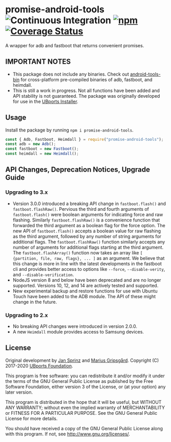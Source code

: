 # promise-android-tools ![Continuous Integration](https://github.com/ubports/promise-android-tools/workflows/Continuous%20Integration/badge.svg) [![npm](https://img.shields.io/npm/v/promise-android-tools)](https://www.npmjs.com/package/promise-android-tools) [![Coverage Status](https://coveralls.io/repos/github/ubports/promise-android-tools/badge.svg?branch=master)](https://coveralls.io/github/ubports/promise-android-tools?branch=master)

A wrapper for adb and fastboot that returns convenient promises.

## IMPORTANT NOTES

- This package does not include any binaries. Check out [android-tools-bin](https://www.npmjs.com/package/android-tools-bin) for cross-platform pre-compiled binaries of adb, fastboot, and heimdall.
- This is still a work in progress. Not all functions have been added and API stability is not guaranteed. The package was originally developed for use in the [UBports Installer](https://devices.ubuntu-touch.io/installer/).

## Usage

Install the package by running `npm i promise-android-tools`.

```javascript
const { Adb, Fastboot, Heimdall } = require("promise-android-tools");
const adb = new Adb();
const fastboot = new Fastboot();
const heimdall = new Heimdall();
```

## API Changes, Deprecation Notices, Upgrade Guide

### Upgrading to 3.x

- Version 3.0.0 introduced a breaking API change in `fastboot.flash()` and `fastboot.flashRaw()`. Pervious the third and fourth arguments of `fastboot.flash()` were boolean arguments for indicating force and raw flashing. Similarly `fastboot.flashRaw()` is a convenience function that forwarded the third argument as a boolean flag for the force option. The new API of `fastboot.flash()` accepts a boolean value for raw flashing as the third argument, followed by any number of string arguments for additional flags. The `fastboot.flashRaw()` function similarly accepts any number of arguments for additional flags starting at the third argument. The `fastboot.flashArray()` function now takes an array like `[ {partition, file, raw, flags}, ... ]` as an argument. We believe that this change is more in line with the latest developments in the fastboot cli and provides better access to options like `--force`, `--disable-verity`, and `--disable-verification`.
- NodeJS version 8 and below have been deprecated and are no longer supported. Versions 10, 12, and 14 are actively tested and supported.
- New experimental backup and restore functions for use with Ubuntu Touch have been added to the ADB module. The API of these might change in the future.

### Upgrading to 2.x

- No breaking API changes were introduced in version 2.0.0.
- A new `Heimdall` module provides access to Samsung devices.

## License

Original development by [Jan Sprinz](https://spri.nz) and [Marius Gripsgård](http://mariogrip.com/). Copyright (C) 2017-2020 [UBports Foundation](https://ubports.com).

This program is free software: you can redistribute it and/or modify it under the terms of the GNU General Public License as published by the Free Software Foundation, either version 3 of the License, or (at your option) any later version.

This program is distributed in the hope that it will be useful, but WITHOUT ANY WARRANTY; without even the implied warranty of MERCHANTABILITY or FITNESS FOR A PARTICULAR PURPOSE.  See the GNU General Public License for more details.

You should have received a copy of the GNU General Public License along with this program.  If not, see <http://www.gnu.org/licenses/>.
